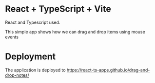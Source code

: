 # React + TypeScript + Vite

React and Typescript used.

This simple app shows how we can drag and drop items using mouse events

# Deployment
The application is deployed to https://react-ts-apps.github.io/drag-and-drop-notes/
